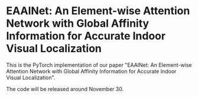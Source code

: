 # EAAINet: An Element-wise Attention Network with Global Affinity Information for Accurate Indoor Visual Localization
This is the PyTorch implementation of our paper "EAAINet: An Element-wise Attention Network with Global Affinity Information for Accurate Indoor Visual Localization".

The code will be released around November 30.
